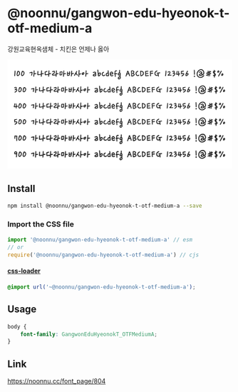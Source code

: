 # @noonnu/gangwon-edu-hyeonok-t-otf-medium-a

강원교육현옥샘체 - 치킨은 언제나 옳아

![example](./example.png)

## Install

```bash
npm install @noonnu/gangwon-edu-hyeonok-t-otf-medium-a --save
```

### Import the CSS file

```js
import '@noonnu/gangwon-edu-hyeonok-t-otf-medium-a' // esm
// or
require('@noonnu/gangwon-edu-hyeonok-t-otf-medium-a') // cjs
```

#### [css-loader](https://github.com/webpack-contrib/css-loader)

```css
@import url('~@noonnu/gangwon-edu-hyeonok-t-otf-medium-a');
```

## Usage

```css
body {
    font-family: GangwonEduHyeonokT_OTFMediumA;
}
```

## Link

https://noonnu.cc/font_page/804
